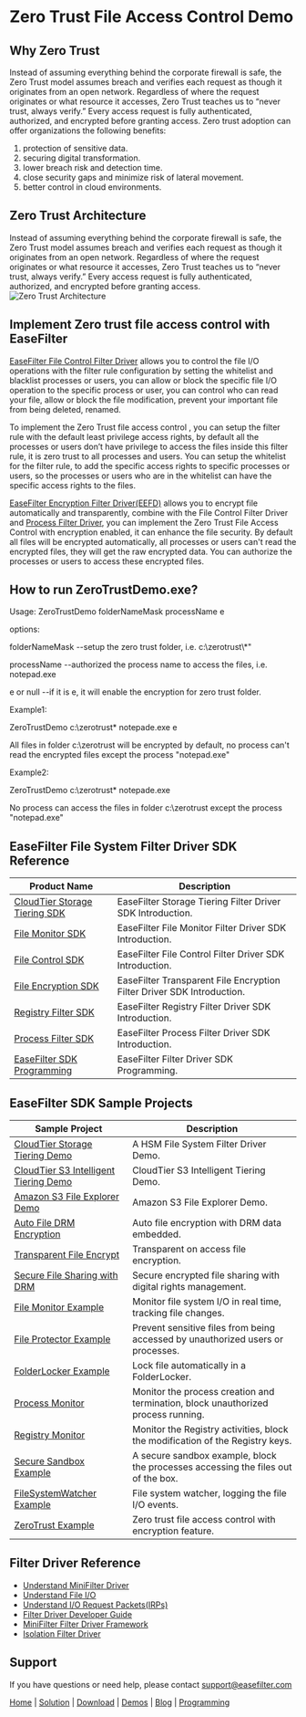 # Zero Trust File Access Control Demo
## Why Zero Trust
Instead of assuming everything behind the corporate firewall is safe, the Zero Trust model assumes breach and verifies each request as though it originates from an open network. Regardless of where the request originates or what resource it accesses, Zero Trust teaches us to “never trust, always verify.” Every access request is fully authenticated, authorized, and encrypted before granting access. Zero trust adoption can offer organizations the following benefits:

1.  protection of sensitive data.
2.  securing digital transformation.
3.  lower breach risk and detection time.
4.	close security gaps and minimize risk of lateral movement.
5.  better control in cloud environments.

## Zero Trust Architecture
Instead of assuming everything behind the corporate firewall is safe, the Zero Trust model assumes breach and verifies each request as though it originates from an open network. Regardless of where the request originates or what resource it accesses, Zero Trust teaches us to “never trust, always verify.” Every access request is fully authenticated, authorized, and encrypted before granting access.
![Zero Trust Architecture](https://www.easefilter.com/images/ZeroTrust.png)
## Implement Zero trust file access control with EaseFilter
[EaseFilter File Control Filter Driver](https://www.easefilter.com/kb/file-control-file-security-sdk.htm) allows you to control the file I/O operations with the filter rule configuration by setting the whitelist and blacklist processes or users, you can allow or block the specific file I/O operation to the specific process or user, you can control who can read your file, allow or block the file modification, prevent your important file from being deleted, renamed.

To implement the Zero Trust file access control , you can setup the filter rule with the default least privilege access rights, by default all the processes or users don’t have privilege to access the files inside this filter rule, it is zero trust to all processes and users. You can setup the whitelist for the filter rule, to add the specific access rights to specific processes or users, so the processes or users who are in the whitelist can have the specific access rights to the files.

[EaseFilter Encryption Filter Driver(EEFD)](https://www.easefilter.com/kb/transparent-file-encryption-filter-driver-sdk.htm) allows you to encrypt file automatically and transparently, combine with the File Control Filter Driver and [Process Filter Driver](https://www.easefilter.com/kb/process-filter-driver-sdk.htm), you can implement the Zero Trust File Access Control with encryption enabled, it can enhance the file security. By default all files will be encrypted automatically, all processes or users can't read the encrypted files, they will get the raw encrypted data. You can authorize the processes or users to access these encrypted files. 

## How to run ZeroTrustDemo.exe?

Usage: 	ZeroTrustDemo folderNameMask processName e

options:

folderNameMask       --setup the zero trust folder, i.e. c:\\zerotrust\\*"

processName          --authorized the process name to access the files, i.e. notepad.exe

e or null           --if it is e, it will enable the encryption for zero trust folder.

Example1:

ZeroTrustDemo c:\zerotrust\*  notepade.exe  e

All files in folder c:\zerotrust will be encrypted by default, no process can't read the encrypted files except the process "notepad.exe"

Example2:

ZeroTrustDemo c:\zerotrust\*  notepade.exe 

No process can access the files in folder c:\zerotrust except the process "notepad.exe"

## EaseFilter File System Filter Driver SDK Reference
| Product Name | Description |
| --- | --- |
| [CloudTier Storage Tiering SDK](https://www.easefilter.com/cloud/storage-tiering-sdk.htm) | EaseFilter Storage Tiering Filter Driver SDK Introduction. |
| [File Monitor SDK](https://www.easefilter.com/kb/file-monitor-filter-driver-sdk.htm) | EaseFilter File Monitor Filter Driver SDK Introduction. |
| [File Control SDK](https://www.easefilter.com/kb/file-control-file-security-sdk.htm) | EaseFilter File Control Filter Driver SDK Introduction. |
| [File Encryption SDK](https://www.easefilter.com/kb/transparent-file-encryption-filter-driver-sdk.htm) | EaseFilter Transparent File Encryption Filter Driver SDK Introduction. |
| [Registry Filter SDK](https://www.easefilter.com/kb/registry-filter-drive-sdk.htm) | EaseFilter Registry Filter Driver SDK Introduction. |
| [Process Filter SDK](https://www.easefilter.com/kb/process-filter-driver-sdk.htm) | EaseFilter Process Filter Driver SDK Introduction. |
| [EaseFilter SDK Programming](https://www.easefilter.com/kb/programming.htm) | EaseFilter Filter Driver SDK Programming. |

## EaseFilter SDK Sample Projects
| Sample Project | Description |
| --- | --- |
| [CloudTier Storage Tiering Demo](https://www.easefilter.com/cloud/cloudtier-storage-tiering-demo.htm) | A HSM File System Filter Driver Demo. |
| [CloudTier S3 Intelligent Tiering Demo](https://www.easefilter.com/cloud/cloudtier-s3-intelligent-tiering-demo.htm) | CloudTier S3 Intelligent Tiering Demo. |
| [Amazon S3 File Explorer Demo](https://www.easefilter.com/cloud/s3-browser-demo.htm) | Amazon S3 File Explorer Demo. |
| [Auto File DRM Encryption](https://www.easefilter.com/kb/auto-file-drm-encryption-tool.htm) | Auto file encryption with DRM data embedded. |
| [Transparent File Encrypt](https://www.easefilter.com/kb/AutoFileEncryption.htm) | Transparent on access file encryption. |
| [Secure File Sharing with DRM](https://www.easefilter.com/kb/DRM_Secure_File_Sharing.htm) | Secure encrypted file sharing with digital rights management. |
| [File Monitor Example](https://www.easefilter.com/kb/file-monitor-demo.htm) | Monitor file system I/O in real time, tracking file changes. |
| [File Protector Example](https://www.easefilter.com/kb/file-protector-demo.htm) | Prevent sensitive files from being accessed by unauthorized users or processes. |
| [FolderLocker Example](https://www.easefilter.com/kb/FolderLocker.htm) | Lock file automatically in a FolderLocker. |
| [Process Monitor](https://www.easefilter.com/kb/Process-Monitor.htm) | Monitor the process creation and termination, block unauthorized process running. |
| [Registry Monitor](https://www.easefilter.com/kb/RegMon.htm) | Monitor the Registry activities, block the modification of the Registry keys. |
| [Secure Sandbox Example](https://www.easefilter.com/kb/Secure-Sandbox.htm) |A secure sandbox example, block the processes accessing the files out of the box. |
| [FileSystemWatcher Example](https://www.easefilter.com/kb/FileSystemWatcher.htm) | File system watcher, logging the file I/O events. |
| [ZeroTrust Example](https://www.easefilter.com/kb/zero-trust-file-access-control-demo.htm) | Zero trust file access control with encryption feature. |

## Filter Driver Reference

* [Understand MiniFilter Driver](https://www.easefilter.com/kb/understand-minifilter.htm)
* [Understand File I/O](https://www.easefilter.com/kb/File_IO.htm)
* [Understand I/O Request Packets(IRPs)](https://www.easefilter.com/kb/understand-irps.htm)
* [Filter Driver Developer Guide](https://www.easefilter.com/kb/DeveloperGuide.htm)
* [MiniFilter Filter Driver Framework](https://www.easefilter.com/kb/minifilter-framework.htm)
* [Isolation Filter Driver](https://www.easefilter.com/kb/Isolation_Filter_Driver.htm)

## Support
If you have questions or need help, please contact support@easefilter.com 

[Home](https://www.easefilter.com/) | [Solution](https://www.easefilter.com/solutions.htm) | [Download](https://www.easefilter.com/download.htm) | [Demos](https://www.easefilter.com/online-fileio-test.aspx) | [Blog](https://blog.easefilter.com/) | [Programming](https://www.easefilter.com/kb/programming.htm)


